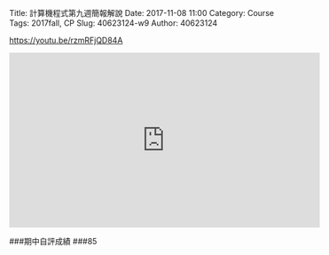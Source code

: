 Title: 計算機程式第九週簡報解說
Date: 2017-11-08 11:00
Category: Course
Tags: 2017fall, CP
Slug: 40623124-w9
Author: 40623124

https://youtu.be/rzmRFjQD84A

<iframe width="560" height="315" src="https://www.youtube.com/embed/rzmRFjQD84A" frameborder="0" gesture="media" allowfullscreen></iframe>

<!-- PELICAN_END_SUMMARY -->

###期中自評成績
###85